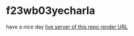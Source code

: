 # f23wb03yecharla
have a nice day
[live server of this repo render URL](https://renderyecharla1.onrender.com)
